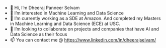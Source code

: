 - 👋 Hi, I’m Dheeraj Panneer Selvam
- 👀 I’m interested in Machine Learning and Data Science
- 🌱 I’m currently working as a SDE at Amazon. And completed my Masters in Machine Learning and Data Science (ECE) at USC.
- 💞️ I’m looking to collaborate on projects and companies that have AI and Data Science as their focus
- 📫 You can contact me @ https://www.linkedin.com/in/dheerajselvam/

<!---
Dheerajselvam/Dheerajselvam is a ✨ special ✨ repository because its `README.md` (this file) appears on your GitHub profile.
You can click the Preview link to take a look at your changes.
--->
